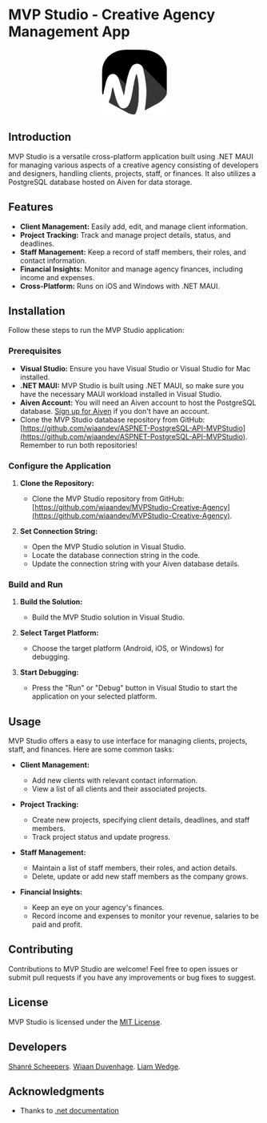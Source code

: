 

# MVP Studio - Creative Agency Management App
<p align="center">
<img height="130" width="130" src="https://github.com/wiaandev/MVPStudio-Creative-Agency/blob/main/Resources/Images/mvp_logo.png"></img>
</p>

## Introduction

MVP Studio is a versatile cross-platform application built using .NET MAUI for managing various aspects of a creative agency consisting of developers and designers, handling clients, projects, staff, or finances. It also utilizes a PostgreSQL database hosted on Aiven for data storage.

## Features

- **Client Management:** Easily add, edit, and manage client information.
- **Project Tracking:** Track and manage project details, status, and deadlines.
- **Staff Management:** Keep a record of staff members, their roles, and contact information.
- **Financial Insights:** Monitor and manage agency finances, including income and expenses.
- **Cross-Platform:** Runs on iOS and Windows with .NET MAUI.

## Installation

Follow these steps to run the MVP Studio application:

### Prerequisites

- **Visual Studio:** Ensure you have Visual Studio or Visual Studio for Mac installed.
- **.NET MAUI:** MVP Studio is built using .NET MAUI, so make sure you have the necessary MAUI workload installed in Visual Studio.
- **Aiven Account:** You will need an Aiven account to host the PostgreSQL database. [Sign up for Aiven](https://aiven.io/) if you don't have an account.
-  Clone the MVP Studio database repository from GitHub: [https://github.com/wiaandev/ASPNET-PostgreSQL-API-MVPStudio](https://github.com/wiaandev/ASPNET-PostgreSQL-API-MVPStudio). Remember to run both repositories!

### Configure the Application

1. **Clone the Repository:**
   - Clone the MVP Studio repository from GitHub: [https://github.com/wiaandev/MVPStudio-Creative-Agency](https://github.com/wiaandev/MVPStudio-Creative-Agency).

2. **Set Connection String:**
   - Open the MVP Studio solution in Visual Studio.
   - Locate the database connection string in the code.
   - Update the connection string with your Aiven database details.

### Build and Run

1. **Build the Solution:**
   - Build the MVP Studio solution in Visual Studio.

2. **Select Target Platform:**
   - Choose the target platform (Android, iOS, or Windows) for debugging.

3. **Start Debugging:**
   - Press the "Run" or "Debug" button in Visual Studio to start the application on your selected platform.

## Usage

MVP Studio offers a easy to use interface for managing clients, projects, staff, and finances. Here are some common tasks:

- **Client Management:**
  - Add new clients with relevant contact information.
  - View a list of all clients and their associated projects.

- **Project Tracking:**
  - Create new projects, specifying client details, deadlines, and staff members.
  - Track project status and update progress.

- **Staff Management:**
  - Maintain a list of staff members, their roles, and action details.
  - Delete, update or add new staff members as the company grows.
  

- **Financial Insights:**
  - Keep an eye on your agency's finances.
  - Record income and expenses to monitor your revenue, salaries to be paid and profit.

## Contributing

Contributions to MVP Studio are welcome! Feel free to open issues or submit pull requests if you have any improvements or bug fixes to suggest.

## License

MVP Studio is licensed under the [MIT License](LICENSE).

## Developers

 [Shanré Scheepers](https://github.com/shanrescheepers).
 [Wiaan Duvenhage](https://github.com/wiaandev).
 [Liam Wedge](https://github.com/NoSleepTillLambos).

## Acknowledgments

- Thanks to [.net documentation](https://learn.microsoft.com/en-us/dotnet/maui/)
